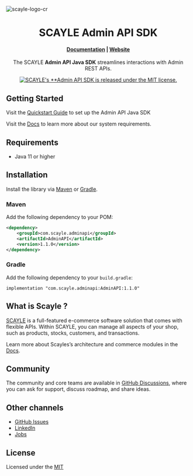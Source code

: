 ![scayle-logo-cr](https://cdn-prod.scayle.com/public/media/general/SCAYLE-Commerce-Engine-header.png)

<h1 align="center">
  SCAYLE Admin API SDK
</h1>

<h4 align="center">
  <a href="https://new.scayle.dev/en/">Documentation</a> |
  <a href="https://www.scayle.com/">Website</a>
</h4>

<p align="center">
  The SCAYLE <strong>Admin API Java SDK</strong> streamlines interactions with Admin REST APIs.
</p>
<p align="center">
  <a href="#"><img src="https://img.shields.io/badge/license-MIT-blue.svg" alt="SCAYLE's **Admin API SDK is released under the MIT license." /></a>
</p>

## Getting Started

Visit the [Quickstart Guide](https://new.scayle.dev/en/developer-guide/introduction/apis#admin-api) to set up the Admin API Java SDK

Visit the [Docs](https://new.scayle.dev/en/) to learn more about our system requirements.

## Requirements

* Java 11 or higher

## Installation

Install the library via [Maven](https://maven.apache.org/) or [Gradle](https://gradle.org/).

### Maven

Add the following dependency to your POM:

```xml
<dependency>
    <groupId>com.scayle.adminapi</groupId>
    <artifactId>AdminAPI</artifactId>
    <version>1.1.0</version>
</dependency>
```

### Gradle

Add the following dependency to your `build.gradle`:

```
implementation "com.scayle.adminapi:AdminAPI:1.1.0"
```

## What is Scayle ?

[SCAYLE](https://scayle.com) is a full-featured e-commerce software solution that comes with flexible APIs. Within SCAYLE, you can manage all aspects of your shop, such as products, stocks, customers, and transactions.

Learn more about Scayles’s architecture and commerce modules in the [Docs](https://new.scayle.dev/en/developer-guide).

##  Community
The community and core teams are available in [GitHub Discussions](https://github.com/scayle/admin-api-java-sdk/discussions), where you can ask for support, discuss roadmap, and share ideas.

## Other channels

- [GitHub Issues](https://github.com/scayle/admin-api-java-sdk/issues)
- [LinkedIn](https://www.linkedin.com/company/scaylecommerce/)
- [Jobs](https://careers.smartrecruiters.com/ABOUTYOUGmbH/scayle)

## License
Licensed under the [MIT](https://opensource.org/license/mit/)
